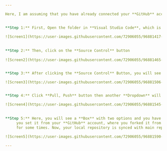 ```yaml
---

Here, I am assuming that you have already connected your **GitHub** account with the **Visual Studio Code**.

    
**Step 1:** First, Open the folder in **Visual Studio Code**, which is connected to your **GitHub** account.
     
![Screen1](https://user-images.githubusercontent.com/72906055/96881417-e1759d00-149b-11eb-932f-16e1fd2844c1.JPG)
     
    
**Step 2:** Then, click on the **Source Control** button
    
![Screen2](https://user-images.githubusercontent.com/72906055/96881465-eb979b80-149b-11eb-91f0-dc08aa8db16b.JPG)


**Step 3:** After clicking the **Source Control** Button, you will see **Three dots**, click it then a **Dropdown** will appear like shown below,
    
![Screen3](https://user-images.githubusercontent.com/72906055/96881506-f81bf400-149b-11eb-9fd2-939b3aff9626.png)


**Step 4:** Click **Pull, Push** button then another **Dropdown** will appear where you have to click **Pull from...** button

![Screen4](https://user-images.githubusercontent.com/72906055/96881545-023df280-149c-11eb-800f-f634c1856065.png)   
    
    
**Step 5:** Here, you will see a **Box** with two options and you have to select **Upstream** option because **Origin** option is what 
     you set it from your **GitHub** account, where you forked it from the main branch. Click **Upstream** option two times and wait 
     for some times. Now, your local repository is synced with main repo.
    
![Screen5](https://user-images.githubusercontent.com/72906055/96881590-0ec24b00-149c-11eb-95d5-6e6b8adb2b7a.png)

---
```


